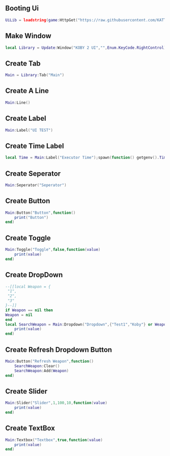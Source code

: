 ## Booting Ui 
```lua
UiLib = loadstring(game:HttpGet("https://raw.githubusercontent.com/KATTM1/KobyUiProject/main/Koby2source.lua", true))();loadstring(UiLib)()
```
## Make Window
```lua
local Library = Update:Window("KOBY 2 UI","",Enum.KeyCode.RightControl);
```
## Create Tab
```lua
Main = Library:Tab("Main")
```
## Create A Line
```lua
Main:Line()
```
## Create Label
```lua
Main:Label("UI TEST")
```
## Create Time Label
```lua
local Time = Main:Label("Executor Time");spawn(function() getgenv().Time = true;while true do wait(.1) UpdateTime() end end);function UpdateTime() local date = os.date("*t");local hour = (date.hour) % 24;local ampm = hour < 12 and "AM" or "PM";local timezone = string.format("%02i:%02i:%02i %s", ((hour -1) % 12) + 1, date.min, date.sec, ampm);local datetime = string.format("%02d/%02d/%04d", date.day, date.month, date.year);local LocalizationService = game:GetService("LocalizationService");local Players = game:GetService("Players");local player = Players.LocalPlayer;local name = player.Name;local result, code = pcall(function()   return LocalizationService:GetCountryRegionForPlayerAsync(player)  end);Time:Set(" : " .. timezone);Time:Set("Executor Time: " .. datetime .. " [ " .. code .. " ]");spawn(function() if getgenv().Time then pcall(function()  while wait() do  Time()  end end) end end) end
```
## Create Seperator
```lua
Main:Seperator("Seperator")
```
## Create Button
```lua
Main:Button("Button",function()
	print("Button")
end)
```
## Create Toggle
```lua
Main:Toggle("Toggle",false,function(value)
	print(value)
end)
```
## Create DropDown
```lua
--[[local Weapon = {
 "1",
 "2",
 "3"
}--]]
if Weapon == nil then
Weapon = nil
end
local SearchWeapon = Main:Dropdown("Dropdown",{"Test1","Koby"} or Weapon,function(value)
	print(value)
end)
```
## Create Refresh Dropdown Button
```lua
Main:Button("Refresh Weapon",function()
	SearchWeapon:Clear()
	SearchWeapon:Add(Weapon)
end)
```
## Create Slider
```lua
Main:Slider("Slider",1,100,10,function(value)
	print(value)
end)
```
## Create TextBox
```lua
Main:Textbox("Textbox",true,function(value)
    print(value)
end)
```
